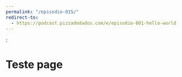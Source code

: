 ```yaml
---
permalink: "/episodio-015/"
redirect-to:
  - https://podcast.pizzadedados.com/e/episodio-001-hello-world
---
```


:
# Teste page
